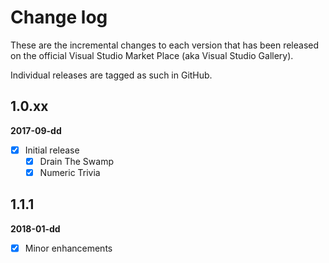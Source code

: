 # Change log

These are the incremental changes to each version that has been released on the official Visual Studio Market Place (aka Visual Studio Gallery).

Individual releases are tagged as such in GitHub.

## 1.0.xx
**2017-09-dd**
- [x] Initial release
  - [x] Drain The Swamp
  - [x] Numeric Trivia

## 1.1.1
**2018-01-dd**
- [x] Minor enhancements

<!--
 https://github.com/Microsoft/UnitTestBoilerplateGenerator/blob/master/src/CreateUnitTestBoilerplateDialog.xaml
 http://www.c-sharpcorner.com/UploadFile/mahakgupta/simple-data-binding-in-wpf/
 https://github.com/onlyutkarsh/XamlDialogInVSExtensionDemo
 https://stackoverflow.com/questions/17233651/wpf-data-binding-label-content
 https://msdn.microsoft.com/en-us/library/ff770546.aspx?f=255&MSPPError=-2147217396
-->
